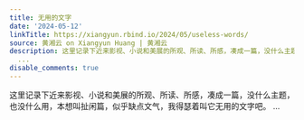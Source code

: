 ```yaml
---
title: 无用的文字
date: '2024-05-12'
linkTitle: https://xiangyun.rbind.io/2024/05/useless-words/
source: 黄湘云 on Xiangyun Huang | 黄湘云
description: 这里记录下近来影视、小说和美展的所观、所读、所感，凑成一篇，没什么主题，也没什么用，本想叫扯闲篇，似乎缺点文气，我得瑟着叫它无用的文字吧。
  ...
disable_comments: true
---
```

这里记录下近来影视、小说和美展的所观、所读、所感，凑成一篇，没什么主题，也没什么用，本想叫扯闲篇，似乎缺点文气，我得瑟着叫它无用的文字吧。 ...